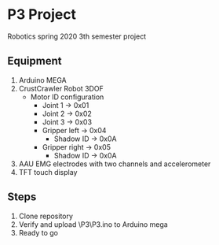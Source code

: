 # P3 Project
Robotics spring 2020 
3th semester project 

## Equipment 
1. Arduino MEGA
2. CrustCrawler Robot 3DOF
    - Motor ID configuration 
        - Joint 1 -> 0x01
        - Joint 2 -> 0x02
        - Joint 3 -> 0x03
        - Gripper left -> 0x04
            - Shadow ID -> 0x0A
        - Gripper right -> 0x05
            - Shadow ID -> 0x0A
3. AAU EMG electrodes with two channels and accelerometer
4. TFT touch display

## Steps
1. Clone repository
2. Verify and upload \P3\P3.ino to Arduino mega
3. Ready to go
